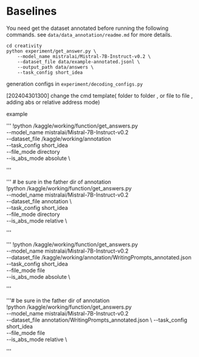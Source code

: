 # Baselines

You need get the dataset annotated before running the following commands.
see `data/data_annotation/readme.md` for more details.

```
cd creativity
python experiment/get_answer.py \
    --model_name mistralai/Mistral-7B-Instruct-v0.2 \
    --dataset_file data/example-annotated.jsonl \
    --output_path data/answers \
    --task_config short_idea
```

generation configs in `experiment/decoding_configs.py`


[202404301300] change the cmd template( folder to folder , or file to file  , adding abs or relative address mode)


example

'''
!python  /kaggle/working/function/get_answers.py   \
--model_name mistralai/Mistral-7B-Instruct-v0.2     \
--dataset_file /kaggle/working/annotation           \
--task_config short_idea                            \
--file_mode directory         \
--is_abs_mode absolute         \

'''

'''  # be sure in the father dir of annotation   \
!python  /kaggle/working/function/get_answers.py   \
--model_name mistralai/Mistral-7B-Instruct-v0.2     \
--dataset_file annotation           \  
--task_config short_idea                            \
--file_mode directory         \
--is_abs_mode relative         \

'''


'''
!python  /kaggle/working/function/get_answers.py   \
--model_name mistralai/Mistral-7B-Instruct-v0.2     \
--dataset_file /kaggle/working/annotation/WritingPrompts_annotated.json          \
--task_config short_idea                            \
--file_mode file         \
--is_abs_mode absolute         \

'''

'''# be sure in the father dir of annotation           \
!python  /kaggle/working/function/get_answers.py         \
--model_name mistralai/Mistral-7B-Instruct-v0.2          \
--dataset_file annotation/WritingPrompts_annotated.json               \ 
--task_config short_idea                                \
--file_mode file           \
--is_abs_mode relative          \

'''